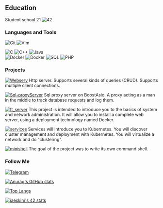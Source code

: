 ## Education 
Student school 21 ![42](https://badgen.net/badge/Born2Code/fgrisell/blue?cache=86400&icon=https://meta.intra.42.fr/assets/42_logo-7dfc9110a5319a308863b96bda33cea995046d1731cebb735e41b16255106c12.svg)

### Languages and Tools

![Git](https://img.shields.io/badge/--0C1117??style=flat-square&logo=Git)
![Vim](https://img.shields.io/badge/--0C1117??style=flat-square&logo=Vim)

![C](https://img.shields.io/badge/-0C1117??style=flat-square&logo=c)
![C++](https://img.shields.io/badge/--0C1117??style=flat-square&logo=c%2B%2B)
![Java](https://img.shields.io/badge/--0C1117??style=flat-square&logo=java)
<br />
![Docker](https://img.shields.io/badge/-Docker-0C1117??style=flat-square&logo=docker)
![Docker](https://img.shields.io/badge/-K8S-0C1117??style=flat-square&logo=kubernetes)
![SQL](https://img.shields.io/badge/--0C1117??style=flat-square&logo=mysql)
![PHP](https://img.shields.io/badge/-phpMyAdmin-0C1117??style=flat-square&logo=php)



### Projects

[![Webserv](https://img.shields.io/badge/-Http-0C1117??style=flat-square&logo=)](https://github.com/krl4k/webserv)
Http server. Supports several kinds of queries (CRUD). Supports multiple client connections.

[![Sql-proxyServer](https://img.shields.io/badge/-Wolf3D-0C1117??style=flat-square&logo=)](https://github.com/krl4k/SQL_ProxyServer)
Sql proxy server on BoostAsio. A proxy acting as a man in the middle to track database requests and log them.

[![ft_server](https://img.shields.io/badge/-Server-0C1117??style=flat-square&logo=Docker)](https://github.com/krl4k/ft_server)
This project is intended to introduce you to the basics of system and network administration. 
It will allow you to install a complete web server, using a deployment technology named Docker.

[![services](https://img.shields.io/badge/-Services-0C1117??style=flat-square&logo=kubernetes)](https://github.com/krl4k/services)
Services will introduce you to Kubernetes. You will discover cluster management and deployment with Kubernetes. 
You will virtualize a network and do "clustering".

[![minishell](https://img.shields.io/badge/-Minishell-0C1117??style=flat-square&logo=Linux)](https://github.com/krl4k/minishell)
The goal of the project was to write its own command shell. 


### Follow Me

[![Telegram](https://img.shields.io/badge/-Telegram-0C1117??style=flat-square&logo=Telegram)](https://t.me/krl4k)

[![Anurag's GitHub stats](https://github-readme-stats.vercel.app/api?username=krl4k&show_icons=true&theme=dracula)](https://github.com/anuraghazra/github-readme-stats)

[![Top Langs](https://github-readme-stats.vercel.app/api/top-langs/?username=krl4k&layout=compact&theme=dracula)](https://github.com/anuraghazra/github-readme-stats)

[![jaeskim's 42 stats](https://badge42.herokuapp.com/api/stats/fgrisell?privacyEmail=true)](https://github.com/JaeSeoKim/badge42)

